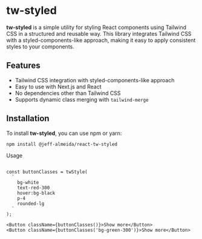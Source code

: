 # tw-styled

**tw-styled** is a simple utility for styling React components using Tailwind CSS in a structured and reusable way. This library integrates Tailwind CSS with a styled-components-like approach, making it easy to apply consistent styles to your components.

## Features

- Tailwind CSS integration with styled-components-like approach
- Easy to use with Next.js and React
- No dependencies other than Tailwind CSS
- Supports dynamic class merging with `tailwind-merge`

## Installation

To install **tw-styled**, you can use npm or yarn:

```bash
npm install @jeff-almeida/react-tw-styled
```

Usage

```

const buttonClasses = twStyle(
  `
    bg-white
    text-red-300
    hover:bg-black
    p-4
    rounded-lg
  `
);

<Button className={buttonClasses()}>Show more</Button>
<Button className={buttonClasses('bg-green-300')}>Show more</Button>
```
